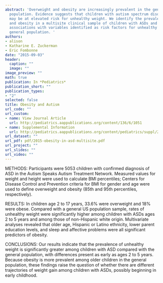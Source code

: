 ```yaml
---
abstract: 'Overweight and obesity are increasingly prevalent in the general pediatric
  population. Evidence suggests that children with autism spectrum disorders (ASDs)
  may be at elevated risk for unhealthy weight. We identify the prevalence of overweight
  and obesity in a multisite clinical sample of children with ASDs and explore concurrent
  associations with variables identified as risk factors for unhealthy weight in the
  general population. '
authors:
- alison
- Katharine E. Zuckerman
- Eric Fombonne
date: "2015-09-03"
header:
  caption: ""
  image: ""
image_preview: ""
math: true
publication: In *Pediatrics*
publication_short: ""
publication_types:
- "2"
selected: false
title: Obesity and Autism
url_code: ""
url_custom:
- name: View Journal Article
  url: http://pediatrics.aappublications.org/content/136/6/1051
- name: Supplemental Information
  url: http://pediatrics.aappublications.org/content/pediatrics/suppl/2015/10/28/peds.2015-1437.DCSupplemental/peds.2015-1437SupplementaryData.pdf
url_dataset: ""
url_pdf: pdf/2015-obesity-in-asd-multisite.pdf
url_project: ""
url_slides: ""
url_video: ""
---
```


METHODS: Participants were 5053 children with confirmed diagnosis of ASD in the Autism Speaks Autism Treatment Network. Measured values for weight and height were used to calculate BMI percentiles; Centers for Disease Control and Prevention criteria for BMI for gender and age were used to define overweight and obesity (85th and 95th percentiles, respectively). 


RESULTS: In children age 2 to 17 years, 33.6% were overweight and 18% were obese. Compared with a general US population sample, rates of unhealthy weight were significantly higher among children with ASDs ages 2 to 5 years and among those of non-Hispanic white origin. Multivariate analyses revealed that older age, Hispanic or Latino ethnicity, lower parent education levels, and sleep and affective problems were all significant predictors of obesity. 

CONCLUSIONS: Our results indicate that the prevalence of unhealthy weight is significantly greater among children with ASD compared with the general population, with differences present as early as ages 2 to 5 years. Because obesity is more prevalent among older children in the general population, these findings raise the question of whether there are different trajectories of weight gain among children with ASDs, possibly beginning in early childhood.
